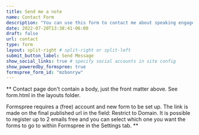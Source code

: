 ```yaml
---
title: Send me a note
name: Contact Form
description: "You can use this form to contact me about speaking engagements, collaborations, or simply to say hello.<br><br>I also love hearing if my educational materials have been helpful for you, and how they could be improved &#8212; particularly if they could be made more accessible &#9825;"
date: 2022-07-20T13:38:41-06:00
draft: false
url: contact
type: form
layout: split-right # split-right or split-left
submit_button_label: Send Message
show_social_links: true # specify social accounts in site config
show_poweredby_formspree: true
formspree_form_id: "mzbonryw"
---
```


\*\* Contact page don't contain a body, just the front matter above.
See form.html in the layouts folder.

Formspree requires a (free) account and new form to be set up. The link is made on the final published url in the field: Restrict to Domain. It is possible to register up to 2 emails free and you can select which one you want the forms to go to within Formspree in the Settings tab.
\*\*

